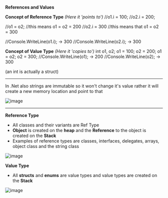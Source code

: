 **References and Values**

**Concept of Reference Type**
_(Here it 'points to')_
//o1.i = 100;
//o2.i = 200;

//o1 = o2;
//this means o1 = o2 = 200
//o2.i = 300
//this means that o1 = o2 = 300

//Console.WriteLine(o1.i); -> 300
//Console.WriteLine(o2.i); -> 300




**Concept of Value Type**
_(Here it 'copies to')_
int o1, o2;
o1 = 100;
o2 = 200;
o1 = o2;
o2 = 300;
//Console.WriteLine(o1); -> 200
//Console.WriteLine(o2); -> 300

(an int is actually a struct)



---------------------------------------

In .Net also strings are immutable so it won't change it's value rather it will create a new memory location and point to that

![image](https://github.com/leolalopeslobo/.NET_Core/assets/83197830/2d0acf67-7899-4ed1-bd69-f7a0e3efde76)

---------------------------------------


**Reference Type**
- All classes and their variants are Ref Type
- **Object** is created on the **heap** and the **Reference** to the object is created on the **Stack**
- Examples of reference types are classes, interfaces, delegates, arrays, object class and the string class

![image](https://github.com/leolalopeslobo/.NET_Core/assets/83197830/85077faf-291a-4f59-9def-5fe21ccde143)

**Value Type**
- All **structs** and **enums** are value types and value types are created on the **Stack**

![image](https://github.com/leolalopeslobo/.NET_Core/assets/83197830/41fd06c2-5090-49ab-90d4-7e54a15efed8)
